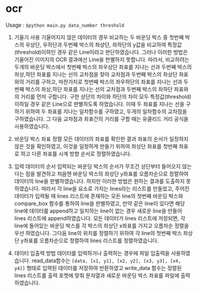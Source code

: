 # ocr
Usage : `$python main.py data_number threshold`

1. 기울기 사용
 기울어지지 않은 데이터의 경우 비교하는 두 바운딩 박스 중 첫번째 박스의 우상단, 우하단과 두번째 박스의 좌상단, 좌하단의 y값을 비교하여 특정값(threshold)이하인 경우 같은 Line이라고 판단하였습니다. 그러나 이러한 방법은 기울어진 이미지의 OCR 결과에선 Line을 판별하지 못합니다.
 따라서, 비교하려는 두개의 바운딩 박스에서 첫번째 박스의 좌우상단 좌표를 지나는 선과 두번째 박스의 좌상,하단 좌표를 지나는 선의 교차점을 찾아 교차점과 두번째 박스의 좌상단 좌표와의 거리를 구하고, 마찬가지로 첫번째 박스의 좌우하단의 좌표를 지나는 선과 두번째 박스의 좌상,하단 좌표를 지나는 선의 교차점과 두번째 박스의 좌하단 좌표와의 거리를 먼저 구합니다. 구한 상단의 차이와 하단의 차이 모두 특정값(threshold)이하일 경우 같은 Line으로 판별하도록 하였습니다.
 이때 두 좌표를 지나는 선을 구하기 위하여 두 좌표를 지나는 일차함수를 구하였고, 두개의 일차함수의 교차점을 구하였습니다. 그 다음 교차점과 좌표간의 거리를 구할 때는 유클리드 거리 공식을 사용하였습니다.
 
2. 바운딩 박스 좌표 정렬
 모든 데이터의 좌표를 확인한 결과 좌표의 순서가 일정하지 않은 것을 확인하였고, 이것을 일정하게 만들기 위하여 좌상단 좌표를 첫번째 좌표로 하고 다른 좌표를 시계 방향 순서로 정렬하였습니다.

3. 입력 데이터의 순서
 입력되는 바운딩 박스의 순서가 무조건 상단부터 들어오지 않는다는 점을 발견하고 처음엔 바운딩 박스의 좌상단 y좌표를 오름차순으로 정렬하여 데이터의 line을 판별하였습니다. 하지만 이러한 방법은 원하는 결과를 도출하지 못하였습니다. 
 따라서 각 line을 요소로 가지는 lines라는 리스트를 만들었고, 주어진 데이터가 입력될 때 lines 리스트에 존재하는 모든 line의 첫번째 바운딩 박스와 compare_box 함수를 통하여 line을 판별하였고, 만약 같은 line이 있다면 해당 line에 데이터를 append하고 일치하는 line이 없는 경우 새로운 line을 만들어 lines 리스트에 append하였습니다.
 모든 데이터가 lines 리스트에 저장되면, 각 line에 들어있는 바운딩 박스를 각 박스의 좌상단 x좌표를 가지고 오름차순 정렬을 우선 하였습니다. 그다음 line의 위치를 정렬하기 위하여 각 line의 첫번째 박스 좌상단 y좌표를 오름차순으로 정렬하여 lines 리스트를 정렬하였습니다.

4. 데이터 입출력 방법
 데이터를 입력하거나 출력하는 경우에 파일 입출력을 사용하였습니다. read_data함수는 `[data, [x1, y1], [x2, y2], [x3, y3], [x4, y4]]` 형태로 입력된 데이터를 저장하여 반환하였고 write_data 함수는 정렬된 lines 리스트를 출력 포맷에 맞춰 문자열과 새로운 바운딩 박스 좌표를 파일에 출력하였습니다.
